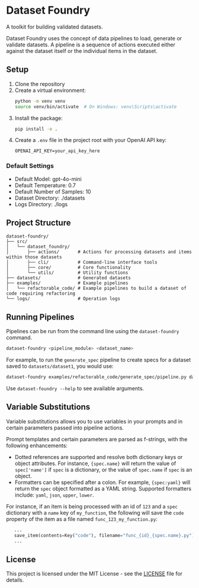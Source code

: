 # Dataset Foundry

A toolkit for building validated datasets.

Dataset Foundry uses the concept of data pipelines to load, generate or validate datasets. A
pipeline is a sequence of actions executed either against the dataset itself or the individual items
in the dataset.

## Setup

1. Clone the repository
2. Create a virtual environment:
   ```bash
   python -m venv venv
   source venv/bin/activate  # On Windows: venv\Scripts\activate
   ```
3. Install the package:
   ```bash
   pip install -e .
   ```
4. Create a `.env` file in the project root with your OpenAI API key:
   ```
   OPENAI_API_KEY=your_api_key_here
   ```

### Default Settings

- Default Model: gpt-4o-mini
- Default Temperature: 0.7
- Default Number of Samples: 10
- Dataset Directory: ./datasets
- Logs Directory: ./logs

## Project Structure

```
dataset-foundry/
├── src/
│   └── dataset_foundry/
│       ├── actions/       # Actions for processing datasets and items within those datasets
│       ├── cli/           # Command-line interface tools
│       ├── core/          # Core functionality
│       └── utils/         # Utility functions
├── datasets/              # Generated datasets
├── examples/              # Example pipelines
│   └── refactorable_code/ # Example pipelines to build a dataset of code requiring refactoring
└── logs/                  # Operation logs
```

## Running Pipelines

Pipelines can be run from the command line using the `dataset-foundry` command.

```bash
dataset-foundry <pipeline_module> <dataset_name>
```

For example, to run the `generate_spec` pipeline to create specs for a dataset saved to
`datasets/dataset1`, you would use:

```bash
dataset-foundry examples/refactorable_code/generate_spec/pipeline.py dataset1
```

Use `dataset-foundry --help` to see available arguments.


## Variable Substitutions

Variable substitutions allows you to use variables in your prompts and in certain parameters passed
into pipeline actions.

Prompt templates and certain parameters are parsed as f-strings, with the following enhancements:

- Dotted references are supported and resolve both dictionary keys or object attributes. For
  instance, `{spec.name}` will return the value of `spec['name']` if `spec` is a dictionary, or
  the value of `spec.name` if `spec` is an object.
- Formatters can be specified after a colon. For example, `{spec:yaml}` will return the `spec`
  object formatted as a YAML string. Supported formatters include: `yaml`, `json`, `upper`, `lower`.

For instance, if an item is being processed with an id of `123` and a `spec` dictionary with a
`name` key of `my_function`, the following will save the `code` property of the item as a file named
`func_123_my_function.py`:

```python
   ...
   save_item(contents=Key("code"), filename="func_{id}_{spec.name}.py"),
   ...
```

## License

This project is licensed under the MIT License - see the [LICENSE](LICENSE) file for details.